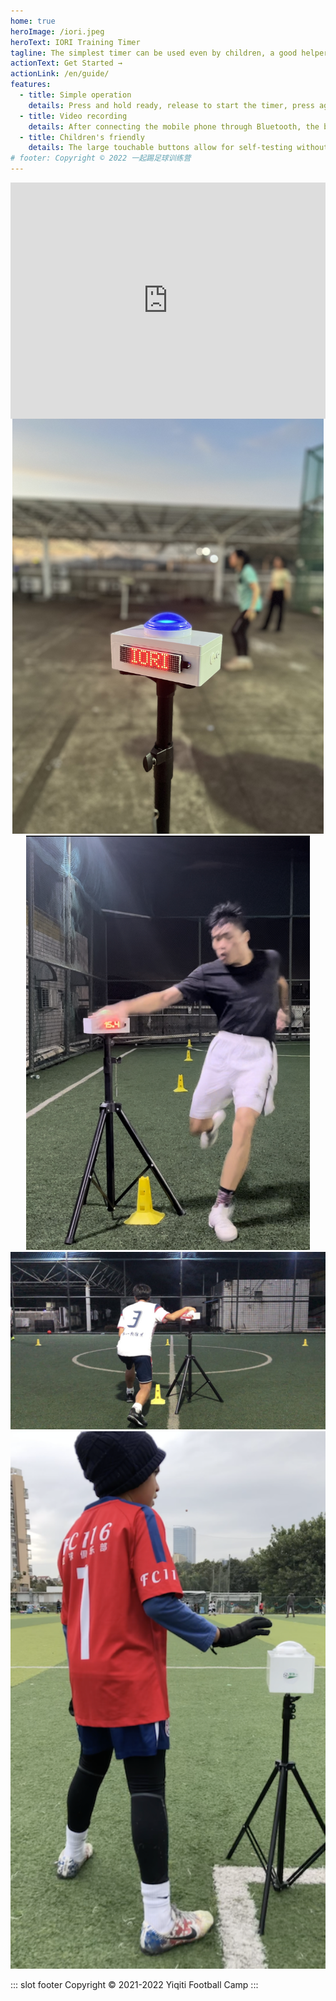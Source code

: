 ```yaml
---
home: true
heroImage: /iori.jpeg
heroText: IORI Training Timer
tagline: The simplest timer can be used even by children, a good helper for the coach
actionText: Get Started →
actionLink: /en/guide/
features:
  - title: Simple operation
    details: Press and hold ready, release to start the timer, press again to stop the timer, Press hold again to re-ready the timer. Use it once and you won't forget it.
  - title: Video recording
    details: After connecting the mobile phone through Bluetooth, the button synchronously controls the start and stop of the mobile phone recording. The video can be sent to the coach to help analyze.
  - title: Children's friendly
    details: The large touchable buttons allow for self-testing without coach assistance, creating a competitive training culture and improving athletic performance.
# footer: Copyright © 2022 一起踢足球训练营
---
```


<div style="position: relative; width: 100%; height: 0; padding-bottom: 75%;"><iframe src="https://www.youtube.com/embed/DLObx4Fq8FI" scrolling="no" border="0" frameborder="no" framespacing="0" allowfullscreen="true" style="position: absolute; width: 100%; height: 100%; left: 0; top: 0;"> </iframe></div>

<div align=center>
<img src="./images/iori-1.jpg" width="498"/>
<img src="./images/iori-2.jpg" width="454"/>
<img src="./images/iori-3.jpg" width="960"/>
<img src="./images/brilliant.png" width="960"/>
</div>

::: slot footer
Copyright © 2021-2022 Yiqiti Football Camp
:::
